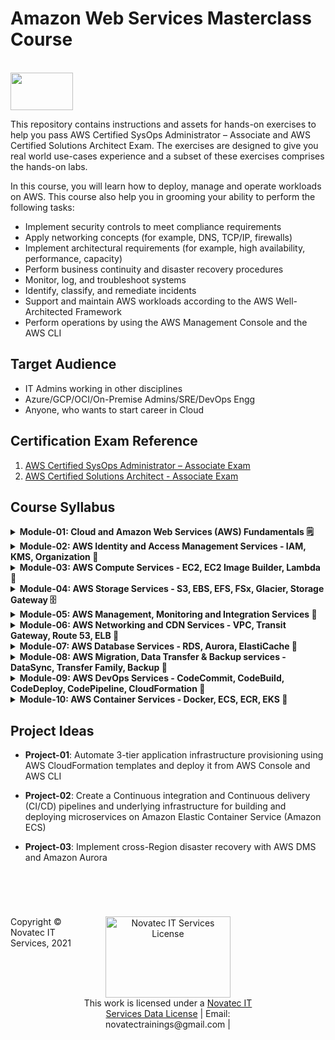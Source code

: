 # Amazon Web Services Masterclass Course 
</br><img style="border-width:0" src="https://github.com/novatecstack/aws-admin-masterclass/assets/121426292/6648a268-4de9-4d46-aef8-728cfb5c4878"  width="100" height="60"/>

This repository contains instructions and assets for hands-on exercises to help you pass AWS Certified SysOps Administrator – Associate and AWS Certified Solutions Architect Exam. The exercises are designed to give you real world use-cases experience and a subset of these exercises comprises the hands-on labs.

In this course, you will learn how to deploy, manage and operate workloads on AWS. This course also help you in grooming your ability to perform the following tasks:

- Implement security controls to meet compliance requirements
- Apply networking concepts (for example, DNS, TCP/IP, firewalls)
- Implement architectural requirements (for example, high availability, performance, capacity)
- Perform business continuity and disaster recovery procedures
- Monitor, log, and troubleshoot systems
- Identify, classify, and remediate incidents
- Support and maintain AWS workloads according to the AWS Well-Architected Framework
- Perform operations by using the AWS Management Console and the AWS CLI

## Target Audience
- IT Admins working in other disciplines
- Azure/GCP/OCI/On-Premise Admins/SRE/DevOps Engg
- Anyone, who wants to start career in Cloud

## Certification Exam Reference
1. [AWS Certified SysOps Administrator – Associate Exam](https://aws.amazon.com/certification/certified-sysops-admin-associate/)
2. [AWS Certified Solutions Architect - Associate Exam](https://aws.amazon.com/certification/certified-solutions-architect-associate/)

## Course Syllabus

<details>
 <summary> <b> Module-01: Cloud and Amazon Web Services (AWS) Fundamentals 🗒️ </b>  </summary>
  
 *  What is Cloud Computing?
   
 *  Amazon Web Services Overview
 *  AWS Service Models - IaaS | PaaS | SaaS
 *  AWS Deployment Models - Public Cloud | Private Cloud | Hybrid Cloud |
 *  AWS Global Infrastructure
 *  AWS Cloud real-world applications and case-studies
 *  Introduction to <b>*AWS Cost Management*</b> - AWS Cost and Usage Report | AWS Cost Explorer | Savings Plans
     
</details>
<details>
 <summary> <b> Module-02: AWS Identity and Access Management Services - IAM, KMS, Organization 🌟 </b>  </summary>
  
 *  Introduction to <b>*IAM service*</b>
  
 *  IAM Users - Root | IAM User | Federated Users | Applications | Cross-Account
 *  IAM Groups
 *  IAM Roles and Policies - Built-in | Custom
 *  IAM Policy Structure & Inheritance
 *  IAM Password policy
 *  IAM Multi-factor Authentication (MFA)
 *  IAM User Access keys
 *  <b>*Key Management Service (KMS)*</b> - Overview | Encryption Process Primer | Applications
 *  <b>*AWS Organization*</b> - Overview | Planning & Design | SCP Policies
 *  Exploring other IAM services:
    - <b>*AWS License Manager*</b>
    - <b>*AWS Secrets Manager*</b>
    - <b>*Amazon GaurdDuty*</b>
    - <b>*AWS Shield*</b>    
    - <b>*AWS Certificate Manager*</b> 
   
</details>
<details>
 <summary> <b> Module-03: AWS Compute Services - EC2, EC2 Image Builder, Lambda 🌟 </b>  </summary>
  
 *  Introduction to <b>*Amazon EC2 service*</b>
 
 *  EC2 configuration and sizing options (instance types)
 *  EC2 Instance Purchasing options - On-demand, Spot, Dedicated and Reserved
 *  EC2 Security Groups - Inbound and Outbound rules
 *  EC2 Placement Groups
 *  EC2 User Data scripts
 *  EC2 Amazon Machine Image (AMI)
 *  EC2 Instance Scalability and High Availability (HA) services
 *  EC2 Load Balancing services
 *  EC2 Auto scaling - <b>*Auto Scaling Groups*</b>
 *  Introduction to <b>*Amazon Elastic Block Store (EBS)*</b>
 *  EBS Volume types with Use-cases
 *  EBS Encryption
 *  EBS Snapshots
 *  Introduction to <b>*Amazon EC2 Image Builder*</b>
 *  Introduction to Serverless services and <b>*AWS Lambda*</b> - Plan, Implement and Deploy Application
 *  AWS Lambda - Real-world use cases | Pricing | Performance | Versions | Aliases | Layers
</details>
<details>
 <summary> <b> Module-04: AWS Storage Services - S3, EBS, EFS, FSx, Glacier, Storage Gateway 🗄️ </b>  </summary>
  
 *  Introduction to <b>*Amazon Simple Storage Service (S3)*</b>
 
 *  S3 Objects and Buckets
 *  Exploring S3 features - Object Versioning | Encryption | Security | S3 Lifecycle Rules
 *  S3 Static Site Hosting
 *  S3 Logging and Audit - Access logs
 *  S3 CORS (Cross Object Resource Sharing)
 *  S3 Storage classes - Standard, Standard IA, Intelligent Tier, Glacier
 *  S3 Pre-signed URLs
 *  Introduction to <b>*Amazon Elastic File System (EFS)*</b> service
 *  Mounting EFS volumes on EC2 Instances
 *  Exploring other storage services - <b>*FSx, EBS, Glacier, Storage Gateway*</b> 

</details> 
<details>
 <summary> <b> Module-05: AWS Management, Monitoring and Integration Services 💎 </b>  </summary>
  
 *  Introduction to <b>*AWS CloudWatch*</b> service

 *  Exploring AWS CloudWatch features - Metrics | Dashboard | Logs | Alarms | Events (EventBridge)
 *  Introduction to <b>*AWS CloudTrail*</b> service
 *  Exploring AWS CloudTrail features - Events | Insights
 *  Introduction to <b>*AWS Config*</b>
 *  Exploring other management services:
    - AWS Personal Health Dashboard
    - AWS Systems Manager
    - AWS Trusted Advisor
    - AWS Command Line Interface (CLI)
 *  Exploring <b>*Amazon Simple Notification Services*</b> (SNS) - Topics | Subscriptions
 *  Exploring <b>*Amazon Simple Queue Service*</b> (SQS)

</details>
<details>
 <summary> <b> Module-06: AWS Networking and CDN Services - VPC, Transit Gateway, Route 53, ELB 💎 </b>  </summary>
  
 *  Networking Primer – IP Addressing, CIDR, OSI Layers
   
 *  Introduction to <b>*Virtual Private Gateway*</b> service
 *  Exploring other networking services:
    - <b>*Network Interface*</b>
    - <b>*Route Tables*</b>
    - <b>*Internet Gateways*</b>
    - <b>*NAT Gateways*</b>
    - <b>*Virtual Private Gateways*</b>
    - <b>*Transit Gateways*</b>
 *  VPC Security – Network Access Control List (NACL), Security Groups
 *  VPC Connectivity sevices - VPC Peering | Site-to-Site VPN | Direct Connect
 *  VPC Endpoints
 *  VPC Pricing
 *  VPC Monitoring and Logging  
 *  Introduction to <b>*AWS Route 53*</b> service - Hosted Zones | Health Checks | Routing Policies | Resolver
 *  Introduction to CDN & <b>*Amazon CloudFront*</b> service
</details>
<details>
 <summary> <b> Module-07: AWS Database Services - RDS, Aurora, ElastiCache 💎 </b>  </summary>
  
 *  Introduction to <b>*Amazon Relational Database Services*</b> - (RDS) service
 
 *  Explore Amazon RDS features - Read Replicas, Auto-scaling, Encryption, Backup
 *  Introduction to <b>*Amazon Aurora*</b> service
 *  Explore Amazon Aurora features - Performance, HA, Auto-scaling, Backup
 *  Introduction to <b>*Amazon ElasticCache*</b> service
 *  Explore Amazon ElasticCache features - Cache hit, Cache miss, Use-cases
 *  Amazon ElaticCache: Redis vs Memcached

</details>
<details>
 <summary> <b> Module-08: AWS Migration, Data Transfer & Backup services - DataSync, Transfer Family, Backup 💎 </b>  </summary>
  
 *  Introduction to <b>*AWS DataSync*</b> service
  
 *  Introduction to <b>*AWS Transfer Family*</b> service
 *  Introduction to <b>*AWS Backup*</b> and <b>*AWS DMS*</b> service
 *  Planning and Enabling Backup solutions - EC2 Instance, EBS Volumes, RDS

</details>

<details>
 <summary> <b> Module-09: AWS DevOps Services - CodeCommit, CodeBuild, CodeDeploy, CodePipeline, CloudFormation 💎</b></summary>
  
 *  DevOps Primer + CI/CD, Agile

 *  Exploring AWS Developer services
 *  Git Primer – VCS, Branches, Merge, Pull, Fork, Commit, Push actions
 *  Building CI CD pipeline with AWS developer services:
    - <b>*AWS CodeCommit*</b>
    - <b>*AWS CodeBuild*</b>
    - <b>*AWS CodeDeploy*</b>
    - <b>*AWS CodePipeline*</b>
 *  Monitoring and Auditing AWS CI CD pipelines
 *  Introduction to <b>*AWS CloudFormation*</b>
 *  AWS CloudFormation Template Anatomy - Resources, Parameters, Mappings, Conditions, Outputs 
 *  Exploring AWS CloudFormation service features - Stacks | Drift Detection | Changeset
 
</details>
<details>
 <summary> <b> Module-10: AWS Container Services - Docker, ECS, ECR, EKS  💎 </b>  </summary>
  
 *  Introduction to Containerization | Docker Primer

 *  Docker Architecture
 *  Docker Installation – Linux/Windows/MacOS
 *  Docker Images - Registry (DockerHub), Dockerfile
 *  <b>*Amazon Elastic Container Services*</b> (ECS) and AWS Fargate
 *  Introduction to <b>*Amazon Elastic Container Registry*</b> (ECR)
 *  Introduction to <b>*Amazon Elastic Kubernetes Service*</b> (EKS)
 *  Exploring Amazon EKS Control & Data plain components
    - Pods
    - Deployments
    - ReplicaSets
    - Services 

</details>

## Project Ideas

- <b>Project-01</b>: Automate 3-tier application infrastructure provisioning using AWS CloudFormation templates and deploy it from AWS Console and AWS CLI

- <b>Project-02</b>: Create a Continuous integration and Continuous delivery (CI/CD) pipelines and underlying infrastructure for building and deploying microservices on Amazon Elastic Container Service (Amazon ECS)
- <b>Project-03</b>: Implement cross-Region disaster recovery with AWS DMS and Amazon Aurora

## </br>
<footer>
<p style="float:left; width: 20%;">
Copyright © Novatec IT Services, 2021
</p>
<p style="float:left; width: 60%; text-align:center;">
<a rel="license" href="https://novatec.co.in/"><img alt="Novatec IT Services License" style="border-width:0" src="https://github.com/novatecstack/aws-admin-masterclass/assets/121426292/240f8082-4f1b-4155-96ef-a9e588798dd9"  width="200" height="130"/></a><br />This work is licensed under a <a rel="license" href="https://novatec.co.in/">Novatec IT Services Data License</a> | Email: novatectrainings@gmail.com |
</p>
</footer>
